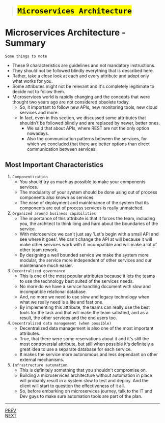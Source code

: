 > # <mark>`Microservices Architecture`</mark>

# Microservices Architecture - Summary

`Some things to note`

-   These 9 characteristics are guidelines and not mandatory instructions.
-   They should not be followed blindly everything that is described here.
-   Rather, take a close look at each and every attribute and adopt only what works for you.
-   Some attributes might not be relevant and it's completely legitimate to decide not to follow them.
-   Microservices world is rapidly changing and the concepts that were thought two years ago are not considered obsolete today.
    -   So, it important to follow new APIs, new monitoring tools, new cloud services and more.
    -   In fact, even in this section, we discussed some attributes that shouldn't be followed blindly and are replaced by newer, better ones.
        -   We said that about APIs, where REST are not the only option nowadays.
        -   Also the communication patterns between the services, for which we concluded that there are better options than direct communication between services.

## Most Important Characteristics

1.  `Componentization`
    -   You should try as much as possible to make your components services.
    -   The modularity of your system should be done using out of process components also known as services.
    -   The ease of deployment and maintenance of the system that its components are out of process services is really unmatched.
1.  `Organized around business capabilities`
    -   The importance of this attribute is that it forces the team, including you, the architect to think long and hard about the boundaries of the service.
    -   With microservice we can't just say 'Let's begin with a small API and see where it goes'. We can't change the API at will because it will make other services work with it incompatible and will make a lot of other team rework.
    -   By designing a well bounded service we make the system more modular, the service more independent of other services and our maintenance much easier.
1.  `Decentralized governance`
    -   This is one of the most popular attributes because it lets the teams to use the technology best suited of the services needs.
    -   No more do we have a service handling document with slow and incompatible relational database.
    -   And, no more we need to use slow and legacy technology when what we really need is a lite and fast one.
    -   By implementing this attribute, the teams can really use the best tools for the task and that will make the team satisfied, and as a result, the other services and the end users too.
1.  `Decentralized data management (when possible)`
    -   Decentralized data management is also one of the most important attributes.
    -   True, that there were some reservations about it and it's still the most controversial attribute, but still when possible it's definitely a great idea to use a separate database for each service.
    -   It makes the service more autonomous and less dependant on other external mechanisms.
1.  `Infrastructure automation`
    -   This is definitely something that you shouldn't compromise on.
    -   Building a microservices architecture without automation in place will probably result in a system slow to test and deploy. And the client will start to question the effectiveness of it all.
    -   So, before embarking on microservices journey, talk to the IT and Dev guys to make sure automation tools are part of the plan.

---

[PREV](./03I/03I-evolutionary-design.md) <span style="margin-left:85vw"></span> [NEXT](./03-summary.md)
